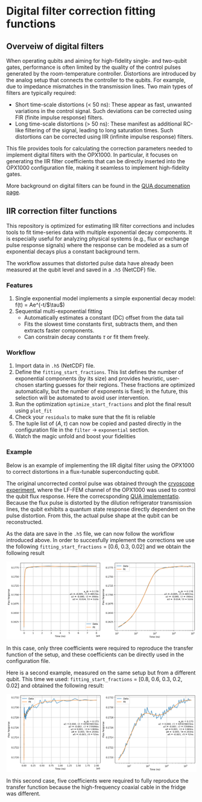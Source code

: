 # Digital filter correction fitting functions

## Overveiw of digital filters

When operating qubits and aiming for high-fidelity single- and two-qubit gates, performance is often limited by the quality of the control pulses generated by the room-temperature controller. Distortions are introduced by the analog setup that connects the controller to the qubits. For example, due to impedance mismatches in the transmission lines. Two main types of filters are typically required:

 - Short time-scale distortions (< 50 ns): These appear as fast, unwanted variations in the control signal. Such deviations can be corrected using FIR (finite impulse response) filters.
 - Long time-scale distortions (> 50 ns): These manifest as additional RC-like filtering of the signal, leading to long saturation times. Such distortions can be corrected using IIR (infinite impulse response) filters.

This file provides tools for calculating the correction parameters needed to implement digital filters with the OPX1000. In particular, it focuses on generating the IIR filter coefficients that can be directly inserted into the OPX1000 configuration file, making it seamless to implement high-fidelity gates.

More background on digital filters can be found in the [QUA documenation page](https://docs.quantum-machines.co/latest/docs/Guides/output_filter).

## IIR correction filter functions

This repository is optimized for estimating IIR filter corrections and includes tools to fit time-series data with multiple exponential decay components. It is especially useful for analyzing physical systems (e.g., flux or exchange pulse response signals) where the response can be modeled as a sum of exponential decays plus a constant background term.

The workflow assumes that distorted pulse data have already been measured at the qubit level and saved in a ```.h5```  (NetCDF) file.

### Features
1. Single exponential model implements a simple exponential decay model: f(t) = Ae^(-t/\$\tau$)
2. Sequential multi-exponential fitting
    - Automatically estimates a constant (DC) offset from the data tail
    - Fits the slowest time constants first, subtracts them, and then extracts faster components.
    - Can constrain decay constants $\tau$ or fit them freely.

### Workflow
1. Import data in ```.h5```  (NetCDF) file.
2. Define the ```fitting_start_fractions```. This list defines the number of exponential components (by its size) and provides heuristic, user-chosen starting guesses for their regions.
These fractions are optimized automatically, but the number of exponents is fixed; in the future, this selection will be automated to avoid user intervention.
3. Run the optimization ```optimize_start_fractions``` and plot the final result using ```plot_fit```
5. Check your ```residuals``` to make sure that the fit is reliable
4. The tuple list of $(A, \tau)$ can now be copied and pasted directly in the configuration file in the ```filter``` -> ```exponential``` section.
5. Watch the magic unfold and boost your fidelities

### Example

Below is an example of implementing the IIR digital filter using the OPX1000 to correct distortions in a flux-tunable superconducting qubit.

The original uncorrected control pulse was obtained through the [cryoscope experiment](https://pubs.aip.org/aip/apl/article/116/5/054001/38884/Time-domain-characterization-and-correction-of-on), where the LF-FEM channel of the OPX1000 was used to control the qubit flux response. Here the correcsponding [QUA implementatio](https://github.com/qua-platform/qua-libs/blob/main/Quantum-Control-Applications/Superconducting/Single-Flux-Tunable-Transmon/17_cryoscope_1ns.py). Because the flux pulse is distorted by the dilution refrigerator transmission lines, the qubit exhibits a quantum state response directly dependent on the pulse distortion. From this, the actual pulse shape at the qubit can be reconstructed.

As the data are save in the ```.h5``` file, we can now follow the workflow introduced above. In order to succesfully implement the corrections we use the following ```fitting_start_fractions``` = [0.6, 0.3, 0.02] and we obtain the following result

<img align="center" src="image.PNG" alt="drawing" width="800"/>

In this case, only three coefficients were required to reproduce the transfer function of the setup, and these coefficients can be directly used in the configuration file.

Here is a second example, measured on the same setup but from a different qubit. This time we used: ```fitting_start_fractions``` = [0.8, 0.6, 0.3, 0.2, 0.02] and obtained the following result:

<img align="center" src="image1.PNG" alt="drawing" width="800"/>

In this second case, five coefficients were required to fully reproduce the transfer function because the high-frequency coaxial cable in the fridge was different.